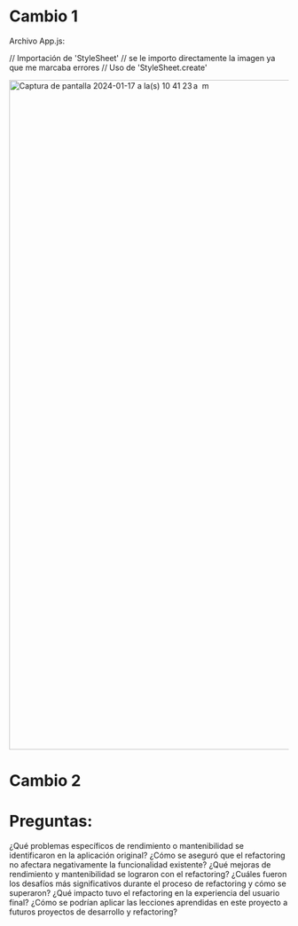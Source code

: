 # Cambio 1
Archivo App.js:

 // Importación de 'StyleSheet'
 //  se le importo directamente la imagen ya que me marcaba errores 
 // Uso de 'StyleSheet.create'
  
<img width="1208" alt="Captura de pantalla 2024-01-17 a la(s) 10 41 23 a  m" src="https://github.com/Wilson8jsn/Wilson8jsn-my-app-demo-1/assets/115800617/41591855-3339-41c1-8bd9-f7b5421fb3d5">

# Cambio 2


# Preguntas:
¿Qué problemas específicos de rendimiento o mantenibilidad se identificaron en la aplicación original?
¿Cómo se aseguró que el refactoring no afectara negativamente la funcionalidad existente?
¿Qué mejoras de rendimiento y mantenibilidad se lograron con el refactoring?
¿Cuáles fueron los desafíos más significativos durante el proceso de refactoring y cómo se superaron?
¿Qué impacto tuvo el refactoring en la experiencia del usuario final?
¿Cómo se podrían aplicar las lecciones aprendidas en este proyecto a futuros proyectos de desarrollo y refactoring?
